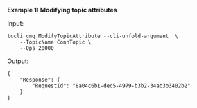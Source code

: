 **Example 1: Modifying topic attributes**



Input: 

```
tccli cmq ModifyTopicAttribute --cli-unfold-argument  \
    --TopicName ConnTopic \
    --Qps 20000
```

Output: 
```
{
    "Response": {
        "RequestId": "8a04c6b1-dec5-4979-b3b2-34ab3b3402b2"
    }
}
```

